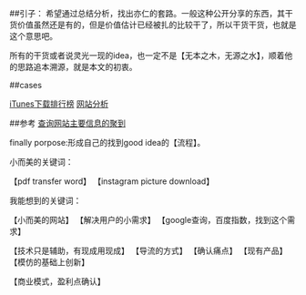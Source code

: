 ##引子：
希望通过总结分析，找出亦仁的套路。一般这种公开分享的东西，其干货价值虽然还是有的，但是价值估计已经被扎的比较干了，所以干货干货，也就是这个意思吧。

所有的干货或者说灵光一现的idea，也一定不是【无本之木，无源之水】，顺着他的思路追本溯源，就是本文的初衷。

##cases

[iTunes下载排行榜](http://snkhan.co.uk/stuff/iTunes.php?chart=INapps) [网站分析](https://www.similarweb.com/website/snkhan.co.uk#overview)

##参考
[查询网站主要信息的聚到](https://www.similarweb.com/)

finally porpose:形成自己的找到good idea的【流程】。

小而美的关键词：

【pdf transfer word】 【instagram picture download】 

我能想到的关键词：

【小而美的网站】 【解决用户的小需求】 【google查询，百度指数，找到这个需求】

【技术只是辅助，有现成用现成】 【导流的方式】  【确认痛点】  【现有产品】  【模仿的基础上创新】 

【商业模式，盈利点确认】

